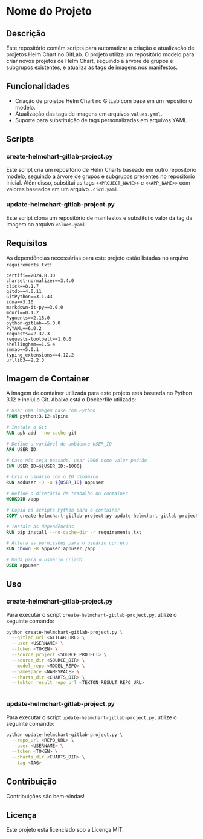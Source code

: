 # Nome do Projeto

## Descrição
Este repositório contém scripts para automatizar a criação e atualização de projetos Helm Chart no GitLab. O projeto utiliza um repositório modelo para criar novos projetos de Helm Chart, seguindo a árvore de grupos e subgrupos existentes, e atualiza as tags de imagens nos manifestos.

## Funcionalidades
- Criação de projetos Helm Chart no GitLab com base em um repositório modelo.
- Atualização das tags de imagens em arquivos `values.yaml`.
- Suporte para substituição de tags personalizadas em arquivos YAML.

## Scripts
### create-helmchart-gitlab-project.py
Este script cria um repositório de Helm Charts baseado em outro repositório modelo, seguindo a árvore de grupos e subgrupos presentes no repositório inicial. Além disso, substitui as tags `<<PROJECT_NAME>>` e `<<APP_NAME>>` com valores baseados em um arquivo `.cicd.yaml`.

### update-helmchart-gitlab-project.py
Este script clona um repositório de manifestos e substitui o valor da tag da imagem no arquivo `values.yaml`.

## Requisitos
As dependências necessárias para este projeto estão listadas no arquivo `requirements.txt`:

```
certifi==2024.8.30
charset-normalizer==3.4.0
click==8.1.7
gitdb==4.0.11
GitPython==3.1.43
idna==3.10
markdown-it-py==3.0.0
mdurl==0.1.2
Pygments==2.18.0
python-gitlab==5.0.0
PyYAML==6.0.2
requests==2.32.3
requests-toolbelt==1.0.0
shellingham==1.5.4
smmap==5.0.1
typing_extensions==4.12.2
urllib3==2.2.3
```

## Imagem de Container
A imagem de container utilizada para este projeto está baseada no Python 3.12 e inclui o Git. Abaixo está o Dockerfile utilizado:

```dockerfile
# Usar uma imagem base com Python
FROM python:3.12-alpine

# Instala o Git
RUN apk add --no-cache git

# Define a variável de ambiente USER_ID
ARG USER_ID

# Caso não seja passado, usar 1000 como valor padrão
ENV USER_ID=${USER_ID:-1000}

# Cria o usuário com o ID dinâmico
RUN adduser -D -u ${USER_ID} appuser

# Define o diretório de trabalho no container
WORKDIR /app

# Copia os scripts Python para o container
COPY create-helmchart-gitlab-project.py update-helmchart-gitlab-project.py requirements.txt ./

# Instala as dependências
RUN pip install --no-cache-dir -r requirements.txt

# Altera as permissões para o usuário correto
RUN chown -R appuser:appuser /app

# Muda para o usuário criado
USER appuser
```

## Uso
### create-helmchart-gitlab-project.py
Para executar o script `create-helmchart-gitlab-project.py`, utilize o seguinte comando:

```bash
python create-helmchart-gitlab-project.py \
  --gitlab_url <GITLAB_URL> \
  --user <USERNAME> \
  --token <TOKEN> \
  --source_project <SOURCE_PROJECT> \
  --source_dir <SOURCE_DIR> \
  --model_repo <MODEL_REPO> \
  --namespace <NAMESPACE> \
  --charts_dir <CHARTS_DIR> \
  --tekton_result_repo_url <TEKTON_RESULT_REPO_URL>
  
```

### update-helmchart-gitlab-project.py
Para executar o script `update-helmchart-gitlab-project.py`, utilize o seguinte comando:

```bash
python update-helmchart-gitlab-project.py \
  --repo_url <REPO_URL> \
  --user <USERNAME> \
  --token <TOKEN> \
  --charts_dir <CHARTS_DIR> \
  --tag <TAG>
```

## Contribuição
Contribuições são bem-vindas!

## Licença
Este projeto está licenciado sob a Licença MIT.

